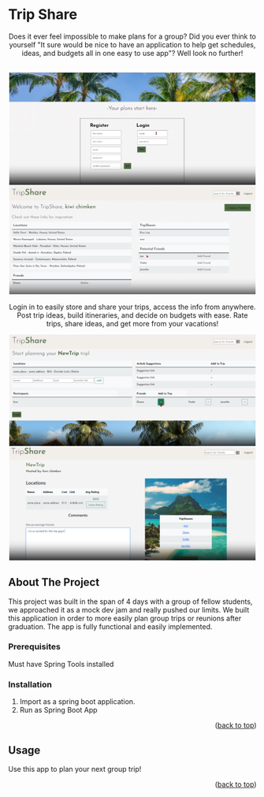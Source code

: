 <p><h1>Trip Share</h1></p>
<div align="center">
<p align="center"> Does it ever feel impossible to make plans for a group? Did you ever think to yourself "It sure would be nice to have an application to help get schedules, ideas, and budgets all in one easy to use app"? Well look no further!</p>
<br/>
<img src="imgs/tripshare1'.PNG" width="500px" >
<img src="imgs/trip2.PNG" width="500px" >
<br/>
<p align="center"> Login in to easily store and share your trips, access the info from anywhere. Post trip ideas, build itineraries, and decide on budgets with ease. Rate trips, share ideas, and get more from your vacations!</p>
<img src="imgs/trip3.PNG" width="500px" >
<img src="imgs/trip4.PNG" width="500px" >
<br/>
</div>

<!-- ABOUT THE PROJECT -->
## About The Project
This project was built in the span of 4 days with a group of fellow students, we approached it as a mock dev jam and really pushed our limits. We built this application in order to more easily plan group trips or reunions after graduation. The app is fully functional and easily implemented.

### Prerequisites
Must have Spring Tools installed

### Installation
1. Import as a spring boot application.
2. Run as Spring Boot App
<p align="right">(<a href="#readme-top">back to top</a>)</p>



<!-- USAGE EXAMPLES -->
## Usage
Use this app to plan your next group trip!
<p align="right">(<a href="#readme-top">back to top</a>)</p>



<!-- MARKDOWN LINKS & IMAGES -->
<!-- https://www.markdownguide.org/basic-syntax/#reference-style-links -->

